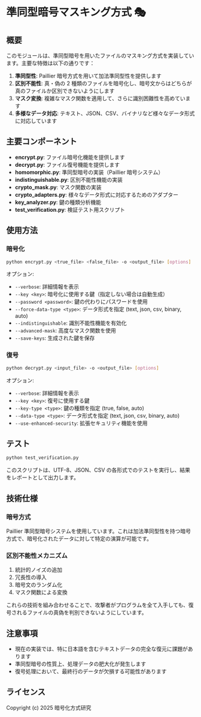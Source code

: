 # 準同型暗号マスキング方式 🎭

## 概要

このモジュールは、準同型暗号を用いたファイルのマスキング方式を実装しています。主要な特徴は以下の通りです：

1. **準同型性**: Paillier 暗号方式を用いて加法準同型性を提供します
2. **区別不能性**: 真・偽の 2 種類のファイルを暗号化し、暗号文からはどちらが真のファイルか区別できないようにします
3. **マスク変換**: 複雑なマスク関数を適用して、さらに識別困難性を高めています
4. **多様なデータ対応**: テキスト、JSON、CSV、バイナリなど様々なデータ形式に対応しています

## 主要コンポーネント

- **encrypt.py**: ファイル暗号化機能を提供します
- **decrypt.py**: ファイル復号機能を提供します
- **homomorphic.py**: 準同型暗号の実装（Paillier 暗号システム）
- **indistinguishable.py**: 区別不能性機能の実装
- **crypto_mask.py**: マスク関数の実装
- **crypto_adapters.py**: 様々なデータ形式に対応するためのアダプター
- **key_analyzer.py**: 鍵の種類分析機能
- **test_verification.py**: 検証テスト用スクリプト

## 使用方法

### 暗号化

```bash
python encrypt.py <true_file> <false_file> -o <output_file> [options]
```

オプション:

- `--verbose`: 詳細情報を表示
- `--key <key>`: 暗号化に使用する鍵（指定しない場合は自動生成）
- `--password <password>`: 鍵の代わりにパスワードを使用
- `--force-data-type <type>`: データ形式を指定 (text, json, csv, binary, auto)
- `--indistinguishable`: 識別不能性機能を有効化
- `--advanced-mask`: 高度なマスク関数を使用
- `--save-keys`: 生成された鍵を保存

### 復号

```bash
python decrypt.py <input_file> -o <output_file> [options]
```

オプション:

- `--verbose`: 詳細情報を表示
- `--key <key>`: 復号に使用する鍵
- `--key-type <type>`: 鍵の種類を指定 (true, false, auto)
- `--data-type <type>`: データ形式を指定 (text, json, csv, binary, auto)
- `--use-enhanced-security`: 拡張セキュリティ機能を使用

## テスト

```bash
python test_verification.py
```

このスクリプトは、UTF-8、JSON、CSV の各形式でのテストを実行し、結果をレポートとして出力します。

## 技術仕様

### 暗号方式

Paillier 準同型暗号システムを使用しています。これは加法準同型性を持つ暗号方式で、暗号化されたデータに対して特定の演算が可能です。

### 区別不能性メカニズム

1. 統計的ノイズの追加
2. 冗長性の導入
3. 暗号文のランダム化
4. マスク関数による変換

これらの技術を組み合わせることで、攻撃者がプログラムを全て入手しても、復号されるファイルの真偽を判別できないようにしています。

## 注意事項

- 現在の実装では、特に日本語を含むテキストデータの完全な復元に課題があります
- 準同型暗号の性質上、処理データの肥大化が発生します
- 復号処理において、最終行のデータが欠損する可能性があります

## ライセンス

Copyright (c) 2025 暗号化方式研究
